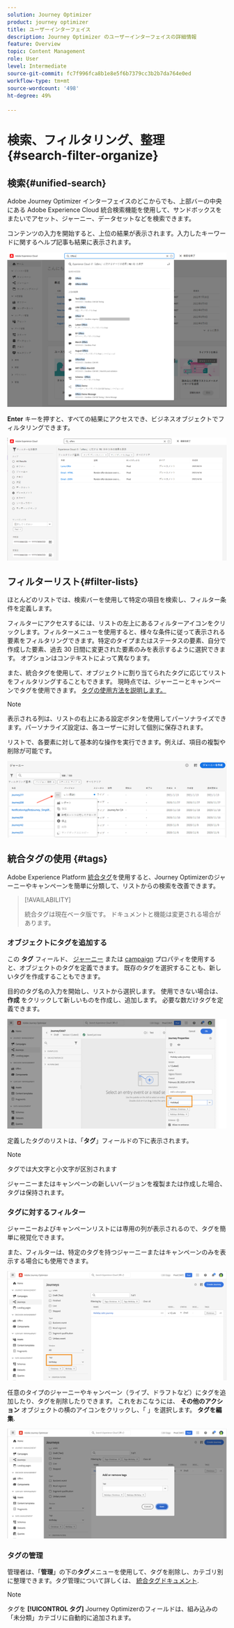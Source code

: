 ```yaml
---
solution: Journey Optimizer
product: journey optimizer
title: ユーザーインターフェイス
description: Journey Optimizer のユーザーインターフェイスの詳細情報
feature: Overview
topic: Content Management
role: User
level: Intermediate
source-git-commit: fc7f996fca8b1e8e5f6b7379cc3b2b7da764e0ed
workflow-type: tm+mt
source-wordcount: '498'
ht-degree: 49%

---
```



# 検索、フィルタリング、整理 {#search-filter-organize}

## 検索{#unified-search}

Adobe Journey Optimizer インターフェイスのどこからでも、上部バーの中央にある Adobe Experience Cloud 統合検索機能を使用して、サンドボックスをまたいでアセット、ジャーニー、データセットなどを検索できます。

コンテンツの入力を開始すると、上位の結果が表示されます。入力したキーワードに関するヘルプ記事も結果に表示されます。

![](assets/unified-search.png)

**Enter** キーを押すと、すべての結果にアクセスでき、ビジネスオブジェクトでフィルタリングできます。

![](assets/search-and-filter.png)

## フィルターリスト{#filter-lists}

ほとんどのリストでは、検索バーを使用して特定の項目を検索し、フィルター条件を定義します。

フィルターにアクセスするには、リストの左上にあるフィルターアイコンをクリックします。フィルターメニューを使用すると、様々な条件に従って表示される要素をフィルタリングできます。特定のタイプまたはステータスの要素、自分で作成した要素、過去 30 日間に変更された要素のみを表示するように選択できます。 オプションはコンテキストによって異なります。

また、統合タグを使用して、オブジェクトに割り当てられたタグに応じてリストをフィルタリングすることもできます。 現時点では、ジャーニーとキャンペーンでタグを使用できます。 [タグの使用方法を説明します。](#tags)

>[!NOTE]
>
>表示される列は、リストの右上にある設定ボタンを使用してパーソナライズできます。パーソナライズ設定は、各ユーザーに対して個別に保存されます。

リストで、各要素に対して基本的な操作を実行できます。例えば、項目の複製や削除が可能です。

![](assets/journey4.png)

## 統合タグの使用 {#tags}

Adobe Experience Platform [統合タグ](https://experienceleague.adobe.com/docs/experience-platform/administrative-tags/overview.html?lang=ja)を使用すると、Journey Optimizerのジャーニーやキャンペーンを簡単に分類して、リストからの検索を改善できます。

>[!AVAILABILITY]
>
>統合タグは現在ベータ版です。 ドキュメントと機能は変更される場合があります。

### オブジェクトにタグを追加する

この **タグ** フィールド、 [ジャーニー](../building-journeys/journey-gs.md#change-properties) または [campaign](../campaigns/create-campaign.md#create) プロパティを使用すると、オブジェクトのタグを定義できます。 既存のタグを選択することも、新しいタグを作成することもできます。

目的のタグ名の入力を開始し、リストから選択します。 使用できない場合は、 **作成** をクリックして新しいものを作成し、追加します。 必要な数だけタグを定義できます。

![](assets/tags1.png)

定義したタグのリストは、「**タグ**」フィールドの下に表示されます。

>[!NOTE]
>
> タグでは大文字と小文字が区別されます
> 
> ジャーニーまたはキャンペーンの新しいバージョンを複製または作成した場合、タグは保持されます。

### タグに対するフィルター

ジャーニーおよびキャンペーンリストには専用の列が表示されるので、タグを簡単に視覚化できます。

また、フィルターは、特定のタグを持つジャーニーまたはキャンペーンのみを表示する場合にも使用できます。

![](assets/tags2.png)

任意のタイプのジャーニーやキャンペーン（ライブ、ドラフトなど）にタグを追加したり、タグを削除したりできます。 これをおこなうには、 **その他のアクション** オブジェクトの横のアイコンをクリックし、「 」を選択します。 **タグを編集**.

![](assets/tags3.png)

### タグの管理

管理者は、「**管理**」の下の&#x200B;**タグ**&#x200B;メニューを使用して、タグを削除し、カテゴリ別に整理できます。タグ管理について詳しくは、 [統合タグドキュメント](https://experienceleague.adobe.com/docs/experience-platform/administrative-tags/ui/managing-tags.html).

>[!NOTE]
>
> タグを **[!UICONTROL タグ]** Journey Optimizerのフィールドは、組み込みの「未分類」カテゴリに自動的に追加されます。
